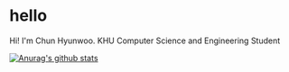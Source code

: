 # hello

Hi! I'm Chun Hyunwoo.
KHU Computer Science and Engineering Student

[![Anurag's github stats](https://github-readme-stats.vercel.app/api?username=anuraghazra)](https://github.com/anuraghazra/github-readme-stats)
